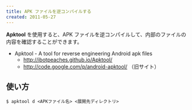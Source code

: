 ```yaml
---
title: APK ファイルを逆コンパイルする
created: 2011-05-27
---
```


**Apktool** を使用すると、APK ファイルを逆コンパイルして、内部のファイルの内容を確認することができます。

- Apktool - A tool for reverse engineering Android apk files
  - http://ibotpeaches.github.io/Apktool/
  - http://code.google.com/p/android-apktool/ （旧サイト）


使い方
---

```
$ apktool d <APKファイル名> <展開先ディレクトリ>
```

